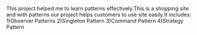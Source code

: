 This project helped me to learn patterns effectively.This is a shopping site and with patterns our project helps customers to use site easily.It includes:
1)Observer Patterns
2)Singleton Pattern
3)Command Pattern
4)Strategy Pattern
